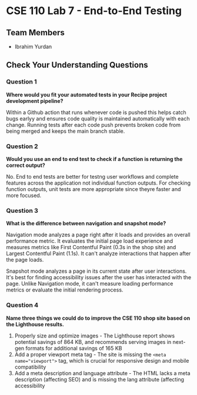 # CSE 110 Lab 7 - End-to-End Testing

## Team Members
- Ibrahim Yurdan

## Check Your Understanding Questions

### Question 1
**Where would you fit your automated tests in your Recipe project development pipeline?**

Within a Github action that runs whenever code is pushed this helps catch bugs earlyy and ensures code quality is maintained automatically with each change. Running tests after each code push prevents broken code from being merged and keeps the main branch stable.

### Question 2
**Would you use an end to end test to check if a function is returning the correct output?**

No. End to end tests are better for testng user workflows and complete features across the application not individual function outputs. For checking function outputs, unit tests are more appropriate since theyre faster and more focused.

### Question 3
**What is the difference between navigation and snapshot mode?**

Navigation mode analyzes a page right after it loads and provides an overall performance metric. It evaluates the initial page load experience and measures metrics like First Contentful Paint (0.3s in the shop site) and Largest Contentful Paint (1.1s). It can't analyze interactions that happen after the page loads.

Snapshot mode analyzes a page in its current state after user interactions. It's best for finding accessibility issues after the user has interacted with the page. Unlike Navigation mode, it can't measure loading performance metrics or evaluate the initial rendering process.

### Question 4
**Name three things we could do to improve the CSE 110 shop site based on the Lighthouse results.**

1. Properly size and optimize images - The Lighthouse report shows potential savings of 864 KB, and recommends serving images in next-gen formats for additional savings of 165 KB
2. Add a proper viewport meta tag - The site is missing the `<meta name="viewport">` tag, which is crucial for responsive design and mobile compatibility
3. Add a meta description and language attribute - The HTML lacks a meta description (affecting SEO) and is missing the lang attribute (affecting accessibility